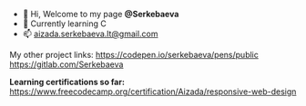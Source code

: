 - 👋 Hi, Welcome to my page **@Serkebaeva**
- 🌱 Currently learning C
- 📫 aizada.serkebaeva.lt@gmail.com

My other project links:
https://codepen.io/serkebaeva/pens/public
https://gitlab.com/Serkebaeva

**Learning certifications so far:**
https://www.freecodecamp.org/certification/Aizada/responsive-web-design



<!---
Serkebaeva/Serkebaeva is a ✨ special ✨ repository because its `README.md` (this file) appears on your GitHub profile.
You can click the Preview link to take a look at your changes.
--->
